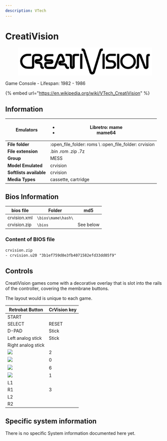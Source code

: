 ```yaml
---
description: VTech
---
```


# CreatiVision

<div align="left">

<figure><img src="https://raw.githubusercontent.com/fabricecaruso/es-theme-carbon/52ff37c9e265587d006945a2ba695b5a962b3a3d/art/logos/creativision.svg" alt=""><figcaption></figcaption></figure>

</div>

Game Console - Lifespan: 1982 - 1986

{% embed url="https://en.wikipedia.org/wiki/VTech_CreatiVision" %}

## Information

| **Emulators**           | <ul><li>Libretro: mame</li><li>mame64</li></ul>           |
| ----------------------- | --------------------------------------------------------- |
| **File folder**         | :open\_file\_folder: roms \ :open\_file\_folder: crvision |
| **File extension**      | .bin .rom .zip .7z                                        |
| **Group**               | MESS                                                      |
| **Model Emulated**      | crvision                                                  |
| **Softlists available** | crvision                                                  |
| **Media Types**         | cassette, cartridge                                       |

## Bios Information

| bios file    | Folder             | md5       |
| ------------ | ------------------ | --------- |
| crvision.xml | `\bios\mame\hash\` |           |
| crvision.zip | `\bios`            | See below |

### Content of BIOS file

```
crvision.zip
- crvision.u20 "3b1ef759d8e3fb4071582efd33dd05f9"
```

## Controls

CreatiVision games come with a decorative overlay that is slot into the rails of the controller, covering the membrane buttons.&#x20;

The layout would is unique to each game.

| Retrobat Button                                          | CrVision key |
| -------------------------------------------------------- | ------------ |
| START                                                    |              |
| SELECT                                                   | RESET        |
| D-PAD                                                    | Stick        |
| Left analog stick                                        | Stick        |
| Right analog stick                                       |              |
| ![](<../../../../.gitbook/assets/image (2) (1) (1).png>) | 2            |
| ![](<../../../../.gitbook/assets/image (1) (2) (1).png>) | 0            |
| ![](<../../../../.gitbook/assets/image (4) (1).png>)     | 6            |
| ![](<../../../../.gitbook/assets/image (3) (1) (2).png>) | 1            |
| L1                                                       |              |
| R1                                                       | 3            |
| L2                                                       |              |
| R2                                                       |              |

## Specific system information

There is no specific System information documented here yet.
